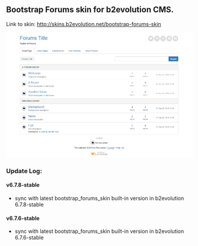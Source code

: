 ## Bootstrap Forums skin for b2evolution CMS.

Link to skin: http://skins.b2evolution.net/bootstrap-forums-skin

<img src="skinshot-big.png"/>

### Update Log:

#### v6.7.8-stable
- sync with latest bootstrap_forums_skin built-in version in b2evolution 6.7.8-stable

#### v6.7.6-stable
- sync with latest bootstrap_forums_skin built-in version in b2evolution 6.7.6-stable
